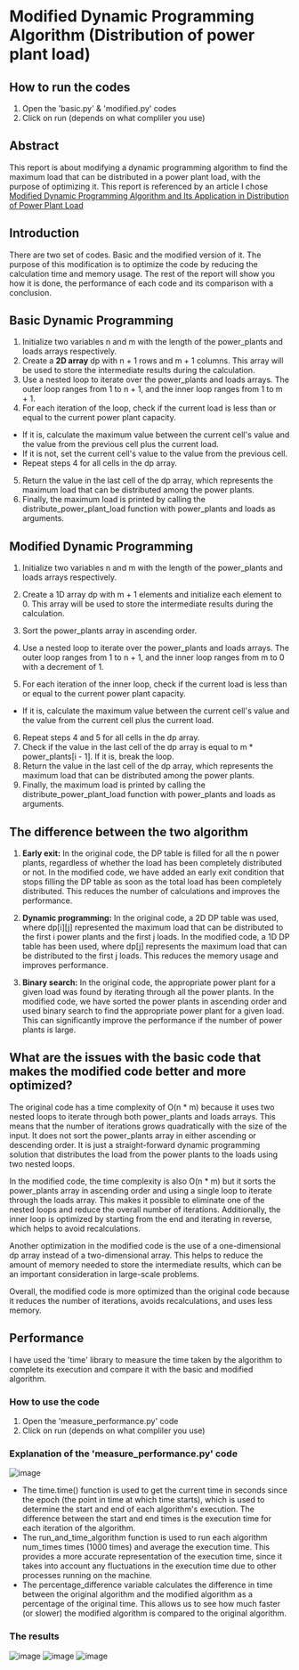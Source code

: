 # Modified Dynamic Programming Algorithm (Distribution of power plant load)

## How to run the codes
1) Open the 'basic.py' & 'modified.py' codes
2) Click on run (depends on what compliler you use)

## Abstract
This report is about modifying a dynamic programming algorithm to find the maximum load that can be distributed in a power plant load, with the purpose of optimizing it. This report is referenced by an article I chose [Modified Dynamic Programming Algorithm and Its Application in
Distribution of Power Plant Load](https://www.e3s-conferences.org/articles/e3sconf/pdf/2019/62/e3sconf_icbte2019_01005.pdf)

## Introduction
There are two set of codes. Basic and the modified version of it. The purpose of this modification is to optimize the code by reducing the calculation time and memory usage. The rest of the report will show you how it is done, the performance of each code and its comparison with a conclusion.

## Basic Dynamic Programming
1) Initialize two variables n and m with the length of the power_plants and loads arrays respectively.
2) Create a **2D array** dp with n + 1 rows and m + 1 columns. This array will be used to store the intermediate results during the calculation.
3) Use a nested loop to iterate over the power_plants and loads arrays. The outer loop ranges from 1 to n + 1, and the inner loop ranges from 1 to m + 1.
4) For each iteration of the loop, check if the current load is less than or equal to the current power plant capacity.

  - If it is, calculate the maximum value between the current cell's value and the value from the previous cell plus the current load.
  - If it is not, set the current cell's value to the value from the previous cell.
  - Repeat steps 4 for all cells in the dp array.

5) Return the value in the last cell of the dp array, which represents the maximum load that can be distributed among the power plants.
6) Finally, the maximum load is printed by calling the distribute_power_plant_load function with power_plants and loads as arguments.

## Modified Dynamic Programming
1) Initialize two variables n and m with the length of the power_plants and loads arrays respectively.

2) Create a 1D array dp with m + 1 elements and initialize each element to 0. This array will be used to store the intermediate results during the calculation.

3) Sort the power_plants array in ascending order.

4) Use a nested loop to iterate over the power_plants and loads arrays. The outer loop ranges from 1 to n + 1, and the inner loop ranges from m to 0 with a decrement of 1.

5) For each iteration of the inner loop, check if the current load is less than or equal to the current power plant capacity.

  - If it is, calculate the maximum value between the current cell's value and the value from the current cell plus the current load.

6) Repeat steps 4 and 5 for all cells in the dp array.
7) Check if the value in the last cell of the dp array is equal to m * power_plants[i - 1]. If it is, break the loop.
8) Return the value in the last cell of the dp array, which represents the maximum load that can be distributed among the power plants.
9) Finally, the maximum load is printed by calling the distribute_power_plant_load function with power_plants and loads as arguments.

## The difference between the two algorithm
1) **Early exit:** In the original code, the DP table is filled for all the n power plants, regardless of whether the load has been completely distributed or not. In the modified code, we have added an early exit condition that stops filling the DP table as soon as the total load has been completely distributed. This reduces the number of calculations and improves the performance.

2) **Dynamic programming:** In the original code, a 2D DP table was used, where dp[i][j] represented the maximum load that can be distributed to the first i power plants and the first j loads. In the modified code, a 1D DP table has been used, where dp[j] represents the maximum load that can be distributed to the first j loads. This reduces the memory usage and improves performance.

3) **Binary search:** In the original code, the appropriate power plant for a given load was found by iterating through all the power plants. In the modified code, we have sorted the power plants in ascending order and used binary search to find the appropriate power plant for a given load. This can significantly improve the performance if the number of power plants is large.

## What are the issues with the basic code that makes the modified code better and more optimized?
The original code has a time complexity of O(n * m) because it uses two nested loops to iterate through both power_plants and loads arrays. This means that the number of iterations grows quadratically with the size of the input. It does not sort the power_plants array in either ascending or descending order. It is just a straight-forward dynamic programming solution that distributes the load from the power plants to the loads using two nested loops.

In the modified code, the time complexity is also O(n * m) but it sorts the power_plants array in ascending order and using a single loop to iterate through the loads array. This makes it possible to eliminate one of the nested loops and reduce the overall number of iterations. Additionally, the inner loop is optimized by starting from the end and iterating in reverse, which helps to avoid recalculations.

Another optimization in the modified code is the use of a one-dimensional dp array instead of a two-dimensional array. This helps to reduce the amount of memory needed to store the intermediate results, which can be an important consideration in large-scale problems.

Overall, the modified code is more optimized than the original code because it reduces the number of iterations, avoids recalculations, and uses less memory.

## Performance
I have used the 'time' library to measure the time taken by the algorithm to complete its execution and compare it with the basic and modified algorithm.
### How to use the code
1) Open the 'measure_performance.py' code
2) Click on run (depends on what compliler you use)
### Explanation of the 'measure_performance.py' code
![image](https://user-images.githubusercontent.com/106312010/217916102-c15f95b5-37bc-4e1f-8d90-fae89197da95.png)
  - The time.time() function is used to get the current time in seconds since the epoch (the point in time at which time starts), which is used to determine the start and end of each algorithm's execution. The difference between the start and end times is the execution time for each iteration of the algorithm.
  - The run_and_time_algorithm function is used to run each algorithm num_times times (1000 times) and average the execution time. This provides a more accurate representation of the execution time, since it takes into account any fluctuations in the execution time due to other processes running on the machine.
  - The percentage_difference variable calculates the difference in time between the original algorithm and the modified algorithm as a percentage of the original time. This allows us to see how much faster (or slower) the modified algorithm is compared to the original algorithm.

### The results
![image](https://user-images.githubusercontent.com/106312010/217915898-c8e4154f-ffd9-4529-ba34-269322563a6d.png)
![image](https://user-images.githubusercontent.com/106312010/217915720-714c7e50-1617-44e4-9c6c-bf2c4349191a.png)
![image](https://user-images.githubusercontent.com/106312010/217915773-6f4999a5-2128-4e2c-a943-343427344871.png)



